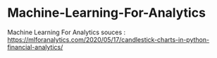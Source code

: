 # Machine-Learning-For-Analytics
Machine Learning For Analytics
souces : https://mlforanalytics.com/2020/05/17/candlestick-charts-in-python-financial-analytics/
